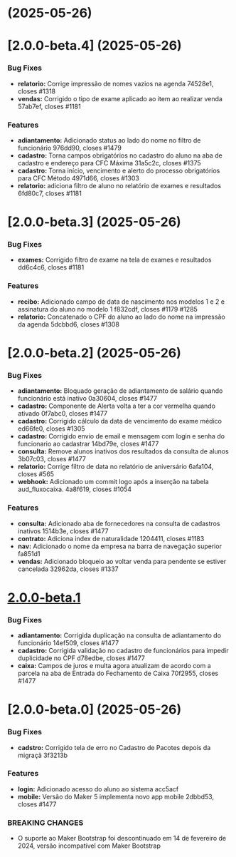 # [](/compare/v2.0.0-beta.4...v) (2025-05-26)



# [2.0.0-beta.4] (2025-05-26)


### Bug Fixes

* **relatorio:** Corrige impressão de nomes vazios na agenda 74528e1, closes #1318
* **vendas:** Corrigido o tipo de exame aplicado ao item ao realizar venda 57ab7ef, closes #1181


### Features

* **adiantamento:** Adicionado status ao lado do nome no filtro de funcionário 976dd90, closes #1479
* **cadastro:** Torna campos obrigatórios no cadastro do aluno na aba de cadastro e endereço para CFC Máxima 31a5c2c, closes #1375
* **cadastro:** Torna início, vencimento e alerto do processo obrigatórios para CFC Método 4971d66, closes #1303
* **relatorio:** adiciona filtro de aluno no relatório de exames e resultados 6fd80c7, closes #1181



# [2.0.0-beta.3] (2025-05-26)


### Bug Fixes

* **exames:** Corrigido filtro de exame na tela de exames e resultados dd6c4c6, closes #1181


### Features

* **recibo:** Adicionado campo de data de nascimento nos modelos 1 e 2 e assinatura do aluno no modelo 1 f832cdf, closes #1179 #1285
* **relatorio:** Concatenado o CPF do aluno ao lado do nome na impressão da agenda 5dcbbd6, closes #1308



# [2.0.0-beta.2] (2025-05-26)


### Bug Fixes

* **adiantamento:** Bloquado geração de adiantamento de salário quando funcionário está inativo 0a30604, closes #1477
* **cadastro:** Componente de Alerta volta a ter a cor vermelha quando ativado 0f7abc0, closes #1477
* **cadastro:** Corrigido cálculo da data de vencimento do exame médico ed66fe0, closes #1305
* **cadastro:** Corrigido envio de email e mensagem com login e senha do funcionario ao cadastrar 14bd79e, closes #1477
* **consulta:** Remove alunos inativos dos resultados da consulta de alunos 3b07c03, closes #1477
* **relatorio:** Corrige filtro de data no relatório de aniversário 6afa104, closes #565
* **webhook:** Adicionado um commit logo após a inserção na tabela aud_fluxocaixa. 4a8f619, closes #1054


### Features

* **consulta:** Adicionado aba de fornecedores na consulta de cadastros inativos 1514b3e, closes #1477
* **contrato:** Adiciona index de naturalidade 1204411, closes #1183
* **nav:** Adicionado o nome da empresa na barra de navegação superior fa851d1
* **vendas:** Adicionado bloqueio ao voltar venda para pendente se estiver cancelada 32962da, closes #1337



# [2.0.0-beta.1](2025-05-26)


### Bug Fixes

* **adiantamento:** Corrigida duplicação na consulta de adiantamento do funcionário 14ef509, closes #1477
* **cadastro:** Corrigida validação no cadastro de funcionários para impedir duplicidade no CPF d78edbe, closes #1477
* **caixa:** Campos de juros e multa agora atualizam de acordo com a parcela na aba de Entrada do Fechamento de Caixa 70f2955, closes #1477



# [2.0.0-beta.0] (2025-05-26)


### Bug Fixes

* **cadstro:** Corrigido tela de erro no Cadastro de Pacotes depois da migraçã 3f3213b


### Features

* **login:** Adicionado acesso do aluno ao sistema acc5acf
* **mobile:** Versão do Maker 5 implementa novo app mobile 2dbbd53, closes #1477


### BREAKING CHANGES

* O suporte ao Maker Bootstrap foi descontinuado em 14 de fevereiro de 2024, versão incompatível com Maker Bootstrap



